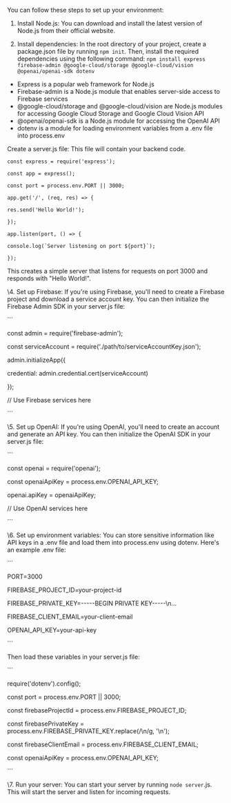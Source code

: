 ﻿You can follow these steps to set up your environment:

1. Install Node.js: You can download and install the latest version of Node.js from their official website.

1. Install dependencies: In the root directory of your project, create a package.json file by running `npm init`. Then, install the required dependencies using the following command: `npm install express firebase-admin @google-cloud/storage @google-cloud/vision @openai/openai-sdk dotenv`

- Express is a popular web framework for Node.js
- Firebase-admin is a Node.js module that enables server-side access to Firebase services
- @google-cloud/storage and @google-cloud/vision are Node.js modules for accessing Google Cloud Storage and Google Cloud Vision API
- @openai/openai-sdk is a Node.js module for accessing the OpenAI API
- dotenv is a module for loading environment variables from a .env file into process.env

Create a server.js file: This file will contain your backend code.

```
const express = require('express');

const app = express();

const port = process.env.PORT || 3000;

app.get('/', (req, res) => {

res.send('Hello World!');

});

app.listen(port, () => {

console.log(`Server listening on port ${port}`);

});

```

This creates a simple server that listens for requests on port 3000 and responds with "Hello World!".

\4. Set up Firebase: If you're using Firebase, you'll need to create a Firebase project and download a service account key. You can then initialize the Firebase Admin SDK in your server.js file:


\```

const admin = require('firebase-admin');

const serviceAccount = require('./path/to/serviceAccountKey.json');

admin.initializeApp({

credential: admin.credential.cert(serviceAccount)

});

// Use Firebase services here

\```

\5. Set up OpenAI: If you're using OpenAI, you'll need to create an account and generate an API key. You can then initialize the OpenAI SDK in your server.js file:

\```

const openai = require('openai');

const openaiApiKey = process.env.OPENAI\_API\_KEY;

openai.apiKey = openaiApiKey;

// Use OpenAI services here

\```

\6. Set up environment variables: You can store sensitive information like API keys in a .env file and load them into process.env using dotenv. Here's an example .env file:

\```

PORT=3000

FIREBASE\_PROJECT\_ID=your-project-id

FIREBASE\_PRIVATE\_KEY=-----BEGIN PRIVATE KEY-----\n...

FIREBASE\_CLIENT\_EMAIL=your-client-email

OPENAI\_API\_KEY=your-api-key

\```

Then load these variables in your server.js file:

\```

require('dotenv').config();

const port = process.env.PORT || 3000;

const firebaseProjectId = process.env.FIREBASE\_PROJECT\_ID;

const firebasePrivateKey = process.env.FIREBASE\_PRIVATE\_KEY.replace(/\\n/g, '\n');

const firebaseClientEmail = process.env.FIREBASE\_CLIENT\_EMAIL;

const openaiApiKey = process.env.OPENAI\_API\_KEY;

\```


\7. Run your server: You can start your server by running `node server`.js. This will start the server and listen for incoming requests.
